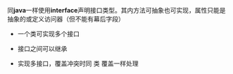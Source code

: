 同**java**一样使用**interface**声明接口类型。其内方法可抽象也可实现，属性只能是抽象的或定义访问器（但不能有幕后字段）

* 一个类可实现多个接口

* 接口之间可以继承

* 实现多接口，覆盖冲突时同 类 覆盖一样处理



